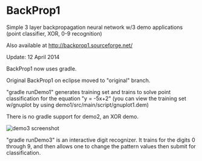 BackProp1
=========

Simple 3 layer backpropagation neural network w/3 demo applications (point classifier, XOR, 0-9 recognition)

Also available at http://backprop1.sourceforge.net/

Update: 12 April 2014 

BackProp1 now uses gradle.

Original BackProp1 on eclipse moved to "original" branch.

"gradle runDemo1" generates training set and trains to solve point classification for the equation "y = -5x+2" (you can view the training set w/gnuplot by using demo1/src/main/script/gnuplot1.dem)

There is no gradle support for demo2, an XOR demo.

<img src="http://www.digiburo.com/grafix/backProp3.png" border="0" align="middle" alt="demo3 screenshot"/>

"gradle runDemo3" is an interactive digit recognizer.  It trains for the digits 0 through 9, and then allows one to change the pattern values then submit for classification.
